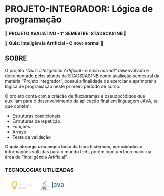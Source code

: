 # PROJETO-INTEGRADOR: Lógica de programação

**📝 PROJETO AVALIATIVO - 1° SEMESTRE: STADSCAS1NB 📝**

**🤖 Quiz: Inteligência Artificial - O novo normal 🤖**

## SOBRE

O projeto *"Quiz: Inteligência Artificial - o novo normal"* desenvolvido e documentado pelos alunos da STADSCAS1NB como avaliação semestral da matéria “Projeto Integrador”, possui a finalidade de exercitar e aprimorar a lógica de programação neste primeiro período de curso.

O projeto conta com a criação de fluxogramas e pseudocódigos que auxiliam para o desenvolvimento da aplicação final em linguagem JAVA, tal que contém:
- Estruturas condicionais
- Estruturas de repetição
- Funções
- Arrays
- Teste de validação

O quiz abrange uma ampla base de fatos históricos, curiosidades e informações voltadas para o mundo tech, porém com um foco maior na área de “Inteligência Artificial”.


### TECNOLOGIAS UTILIZADAS
 <img src="https://github.com/Kinhazin/PROJETO-Quiz-IA/blob/master/Imagens/portugol.png?raw=true" alt="Logo Portugol" width="110"/><img src="https://github.com/Kinhazin/PROJETO-Quiz-IA/blob/master/Imagens/Java.png?raw=true" alt="Logo Java" width="90"/>
